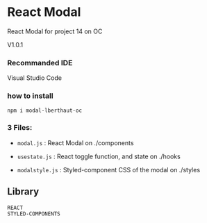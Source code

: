 # React Modal

React Modal for project 14 on OC

V1.0.1

### Recommanded IDE

Visual Studio Code

### how to install

```
npm i modal-lberthaut-oc
```

### 3 Files:

- `modal.js` : React Modal on ./components

- `usestate.js` : React toggle function, and state on ./hooks

- `modalstyle.js` : Styled-component CSS of the modal on ./styles

## Library

```
REACT
STYLED-COMPONENTS
```
